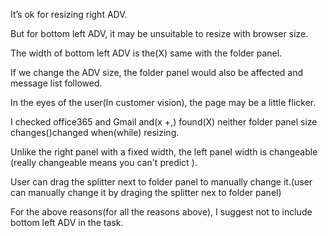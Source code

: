 It’s ok for resizing right ADV.

But for bottom left ADV, it may be unsuitable to resize with browser size.

The width of bottom left ADV is the(X) same with the folder panel.

If we change the ADV size, the folder panel would also be affected and message list followed.

In the eyes of the user(In customer vision), the page may be a little flicker.

I checked office365 and Gmail and(x +,) found(X) neither folder panel size changes()changed when(while) resizing.

Unlike the right panel with a fixed width, the left panel width is changeable (really changeable means you can't predict ).

User can drag the splitter next to folder panel to manually change it.(user can manually change it by draging the splitter nex to folder panel)

For the above reasons(for all the reasons above), I suggest not to include bottom left ADV in the task.
